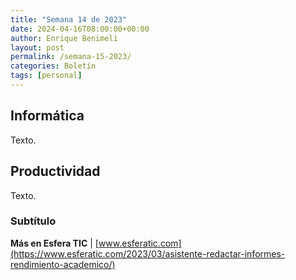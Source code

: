 ```yaml
---
title: "Semana 14 de 2023"
date: 2024-04-16T08:00:00+00:00
author: Enrique Benimeli
layout: post
permalink: /semana-15-2023/
categories: Boletín
tags: [personal]
---
```


## Informática

Texto.

## Productividad

Texto.

### Subtítulo

**Más en Esfera TIC** \| [www.esferatic.com](https://www.esferatic.com/2023/03/asistente-redactar-informes-rendimiento-academico/)